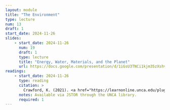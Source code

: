 ```yaml
---
layout: module
title: "The Environment"
type: lecture
num: 13
draft: 1
start_date: 2024-11-26
slides: 
    - start_date: 2024-11-26
      num: 19
      draft: 1
      type: lecture
      title: "Energy, Water, Materials, and the Planet"
      url: https://docs.google.com/presentation/d/1iGsU3TNCi1kjm35zXshvvQ8T7pQYhi8VnQ-N5zFn0nQ/edit?usp=sharing
readings: 
    - start_date: 2024-11-26
      type: reading
      citation: >
        Crawford, K. (2021). <a href="https://learnonline.unca.edu/pluginfile.php/1510960/mod_resource/content/1/CRAWFORD-Earth-2021.pdf" target="_blank">Chapter 1. Earth</a>. In The Atlas of AI. Yale University Press.
      notes: Available via JSTOR through the UNCA library.
      required: 1
---
```


